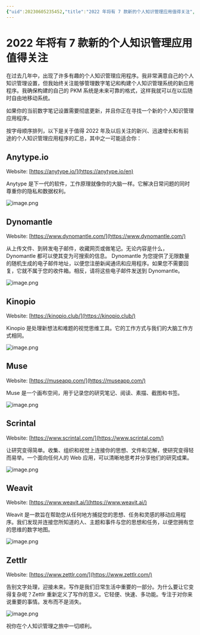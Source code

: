 ```yaml
---
{"uid":20230605235452,"title":"2022 年将有 7 款新的个人知识管理应用值得关注","tags":["笔记软件"],"description":"2022 年将有 7 款新的个人知识管理应用值得关注","author":"OS","type":"awesome","draft":false,"editable":false,"modified":20230606000517,"dg-publish":true,"permalink":"/lake-of-knowledge/03//2022-7/","dgPassFrontmatter":true}
---
```



# 2022 年将有 7 款新的个人知识管理应用值得关注

在过去几年中，出现了许多有趣的个人知识管理应用程序。我非常满意自己的个人知识管理设置，但我始终关注能够管理数字笔记和构建个人知识管理系统的新应用程序。我确保构建的自己的 PKM 系统是未来可靠的格式，这样我就可以在以后随时自由地移动系统。

如果你的当前数字笔记设置需要彻底更新，并且你正在寻找一个新的个人知识管理应用程序。

按字母顺序排列，以下是关于值得 2022 年及以后关注的新兴、迅速增长和有前途的个人知识管理应用程序的汇总，其中之一可能适合你：

## Anytype.io

Website: [https://anytype.io/](https://anytype.io/en)

Anytype 是下一代的软件，工作原理就像你的大脑一样。它解决日常问题的同时尊重你的隐私和数据权利。

![image.png](https://cdn.pkmer.cn/images/20230605235855.png!pkmer)

## Dynomantle

Website: [https://www.dynomantle.com/](https://www.dynomantle.com/)

从上传文件、到转发电子邮件，收藏网页或做笔记。无论内容是什么，Dynomantle 都可以使其变为可搜索的信息。 Dynomantle 为您提供了无限数量的随机生成的电子邮件地址，以便您注册新闻通讯和应用程序。如果您不需要回复，它就不属于您的收件箱。相反，请将这些电子邮件发送到 Dynomantle。

![image.png](https://cdn.pkmer.cn/images/20230606000027.png!pkmer)

## Kinopio

Website: [https://kinopio.club/](https://kinopio.club/)

Kinopio 是处理新想法和难题的视觉思维工具。它的工作方式与我们的大脑工作方式相同。

![image.png](https://cdn.pkmer.cn/images/20230606000111.png!pkmer)

## Muse

Website: [https://museapp.com/](https://museapp.com/)

Muse 是一个画布空间，用于记录您的研究笔记、阅读、素描、截图和书签。

![image.png](https://cdn.pkmer.cn/images/20230606000210.png!pkmer)

## Scrintal

Website: [https://www.scrintal.com/](https://www.scrintal.com/)

让研究变得简单。收集、组织和视觉上连接你的思想、文件和见解，使研究变得轻而易举。一个面向任何人的 Web 应用，可以清晰地思考并分享他们的研究成果。

![image.png](https://cdn.pkmer.cn/images/20230606000307.png!pkmer)

## Weavit

Website: [https://www.weavit.ai/](https://www.weavit.ai/)

Weavit 是一款旨在帮助您从任何地方捕捉您的思想、任务和灵感的移动应用程序。我们发现并连接您所知道的人、主题和事件与您的思想和任务，以便您拥有您的思维的数字地图。

![image.png](https://cdn.pkmer.cn/images/20230606000321.png!pkmer)

## Zettlr

Website: [https://www.zettlr.com/](https://www.zettlr.com/)

告别文字处理，迎接未来。写作是我们日常生活中重要的一部分。为什么要让它变得复杂呢？Zettlr 重新定义了写作的意义。它轻便、快速、多功能。专注于对你来说重要的事情。发布而不是消失。

![image.png](https://cdn.pkmer.cn/images/20230606000350.png!pkmer)

祝你在个人知识管理之旅中一切顺利。